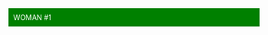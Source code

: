 <!DOCTYPE html>
  <html>
  <body>
    <div style="background-color:green;color:white;padding:10px">WOMAN #1</div>
    
  </body>
  </html>

